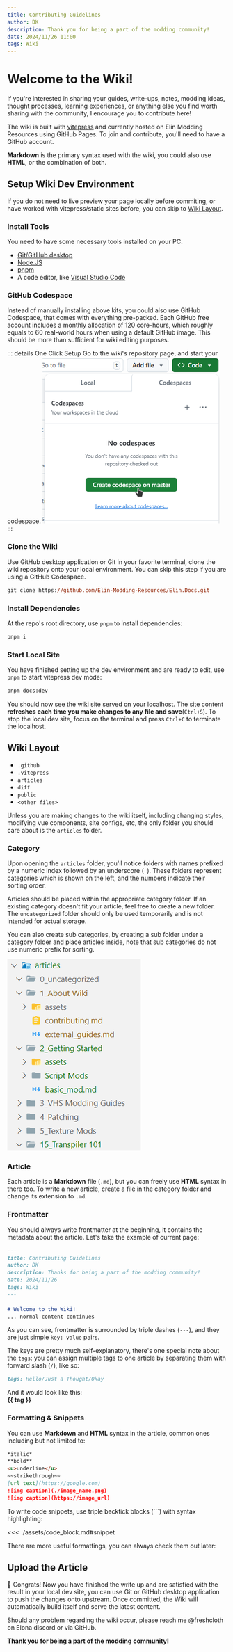 ```yaml
---
title: Contributing Guidelines
author: DK
description: Thank you for being a part of the modding community!
date: 2024/11/26 11:00
tags: Wiki
---
```


# Welcome to the Wiki!

If you're interested in sharing your guides, write-ups, notes, modding ideas, thought processes, learning experiences, or anything else you find worth sharing with the community, I encourage you to contribute here!

The wiki is built with [vitepress](https://github.com/vuejs/vitepress) and currently hosted on Elin Modding Resources using GitHub Pages. To join and contribute, you'll need to have a GitHub account.

<LinkCard t="Elin Modding Resources" u="https://github.com/Elin-Modding-Resources"/>

**Markdown** is the primary syntax used with the wiki, you could also use **HTML**, or the combination of both.

## Setup Wiki Dev Environment

If you do not need to live preview your page locally before commiting, or have worked with vitepress/static sites before, you can skip to [Wiki Layout](#wiki-layout).

### Install Tools

You need to have some necessary tools installed on your PC.
+ [Git/GitHub desktop](https://git-scm.com/downloads)
+ [Node.JS](https://nodejs.org/en)
+ [pnpm](https://pnpm.io/installation)
+ A code editor, like [Visual Studio Code](https://code.visualstudio.com/)

### GitHub Codespace

Instead of manually installing above kits, you could also use GitHub Codespace, that comes with everything pre-packed. Each GitHub free account includes a monthly allocation of 120 core-hours, which roughly equals to 60 real-world hours when using a default GitHub image. This should be more than sufficient for wiki editing purposes.

::: details One Click Setup
Go to the wiki's repository page, and start your codespace.
![codespace](./assets/codespace_click.png)
:::

### Clone the Wiki

Use GitHub desktop application or Git in your favorite terminal, clone the wiki repository onto your local environment. You can skip this step if you are using a GitHub Codespace.
```ps
git clone https://github.com/Elin-Modding-Resources/Elin.Docs.git
```

### Install Dependencies

At the repo's root directory, use `pnpm` to install dependencies:
```ps
pnpm i
```

### Start Local Site

You have finished setting up the dev environment and are ready to edit, use `pnpm` to start vitepress dev mode:
```ps
pnpm docs:dev
```

You should now see the wiki site served on your localhost. The site content **refreshes each time you make changes to any file and save**(`Ctrl+S`). To stop the local dev site, focus on the terminal and press `Ctrl+C` to terminate the localhost.

## Wiki Layout

+ `.github`
+ `.vitepress`
+ `articles`
+ `diff`
+ `public`
+ `<other files>`

Unless you are making changes to the wiki itself, including changing styles, modifying vue components, site configs, etc, the only folder you should care about is the `articles` folder.

### Category

Upon opening the `articles` folder, you'll notice folders with names prefixed by a numeric index followed by an underscore (`_`). These folders represent categories which is shown on the left, and the numbers indicate their sorting order.

Articles should be placed within the appropriate category folder. If an existing category doesn't fit your article, feel free to create a new folder. The `uncategorized` folder should only be used temporarily and is not intended for actual storage.

You can also create sub categories, by creating a sub folder under a category folder and place articles inside, note that sub categories do not use numeric prefix for sorting.

![category](./assets/category.png)

### Article

Each article is a **Markdown** file (`.md`), but you can freely use **HTML** syntax in there too. To write a new article, create a file in the category folder and change its extension to `.md`.

### Frontmatter

You should always write frontmatter at the beginning, it contains the metadata about the article. Let's take the example of current page:
```md
---
title: Contributing Guidelines
author: DK
description: Thanks for being a part of the modding community!
date: 2024/11/26
tags: Wiki
---

# Welcome to the Wiki!
... normal content continues
```

As you can see, frontmatter is surrounded by triple dashes (`---`), and they are just simple `key: value` pairs.

The keys are pretty much self-explanatory, there's one special note about the `tags`: you can assign multiple tags to one article by separating them with forward slash (`/`), like so:
```md
tags: Hello/Just a Thought/Okay
```

And it would look like this:  
<span class="border border-indigo-300 px-2 py-1 text-xs rounded-lg inline-block bg-indigo-100 cursor-pointer" v-for="(tag, index) in ['Hello', 'Just a Thought', 'Okay']" :key="index">
<b>{{ tag }}</b>
</span>

### Formatting & Snippets

You can use **Markdown** and **HTML** syntax in the article, common ones including but not limited to:
```md
*italic*
**bold**
<u>underline</u>
~~strikethrough~~
[url text](https://google.com)
![img caption](./image_name.png)
![img caption](https://image_url)
```

To write code snippets, use triple backtick blocks (\`\`\`) with syntax highlighting:

<<< ./assets/code_block.md#snippet

There are more useful formattings, you can always check them out later:

<LinkCard t="VitePress Markdown Extension" u="https://vitepress.dev/guide/markdown#markdown-extensions"/>

## Upload the Article

🥳 Congrats! Now you have finished the write up and are satisfied with the result in your local dev site, you can use Git or GitHub desktop application to push the changes onto upstream. Once committed, the Wiki will automatically build itself and serve the latest content.

Should any problem regarding the wiki occur, please reach me @freshcloth on Elona discord or via GitHub.

**Thank you for being a part of the modding community!**
